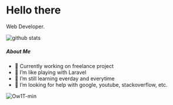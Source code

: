 # Hello there
Web Developer.

![github stats](https://github-readme-stats.vercel.app/api?username=AlghanyJagad&show_icons=true&bg_color=314e52&title_color=fff&icon_color=fff&text_color=f9f871&show_owner=false)

##### About Me

- 🔭 Currently working on freelance project
- 🌱 I’m like playing with Laravel
- 👯 I’m still learning everday and everytime
- 🤔 I’m looking for help with google, youtube, stackoverflow, etc.

![Ow1T-min](https://media.giphy.com/media/ZVik7pBtu9dNS/giphy.gif)



